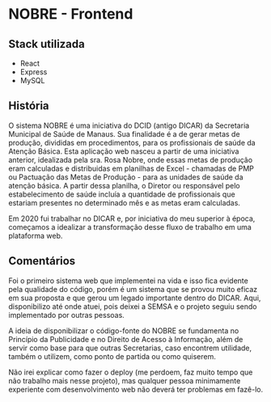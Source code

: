 # NOBRE - Frontend

## Stack utilizada
- React
- Express
- MySQL

## História

O sistema NOBRE é uma iniciativa do DCID (antigo DICAR) da Secretaria Municipal de Saúde de Manaus. Sua finalidade é a de gerar metas de produção, divididas em procedimentos, para os profissionais de saúde da Atenção Básica. Esta aplicação web nasceu a partir de uma iniciativa anterior, idealizada pela sra. Rosa Nobre, onde essas metas de produção eram calculadas e distribuidas em planilhas de Excel - chamadas de PMP ou Pactuação das Metas de Produção - para as unidades de saúde da atenção básica. A partir dessa planilha, o Diretor ou responsável pelo estabelecimento de saúde incluía a quantidade de profissionais que estariam presentes no determinado mês e as metas eram calculadas. 

Em 2020 fui trabalhar no DICAR e, por iniciativa do meu superior à época, começamos a idealizar a transformação desse fluxo de trabalho em uma plataforma web. 

## Comentários

Foi o primeiro sistema web que implementei na vida e isso fica evidente pela qualidade do código, porém é um sistema que se provou muito eficaz em sua proposta e que gerou um legado importante dentro do DICAR. Aqui, disponibilizo até onde atuei, pois deixei a SEMSA e o projeto seguiu sendo implementado por outras pessoas.

A ideia de disponibilizar o código-fonte do NOBRE se fundamenta no Princípio da Publicidade e no Direito de Acesso à Informação, além de servir como base para que outras Secretarias, caso encontrem utilidade, também o utilizem, como ponto de partida ou como quiserem.

Não irei explicar como fazer o deploy (me perdoem, faz muito tempo que não trabalho mais nesse projeto), mas qualquer pessoa minimamente experiente com desenvolvimento web não deverá ter problemas em fazê-lo.
